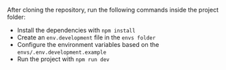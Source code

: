 After cloning the repository, run the following commands inside the project folder:
- Install the dependencies with `npm install`
- Create an `env.development` file in the `envs folder`
- Configure the environment variables based on the `envs/.env.development.example`
- Run the project with `npm run dev`